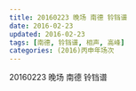 ```yaml
---
title: 20160223 晚场 南德 铃铛谱
date: 2016-02-23
updated: 2016-02-23
tags: [南德, 铃铛谱, 相声, 高峰] 
categories: (2016)丙申年场次 
---
```

20160223 晚场 南德 铃铛谱